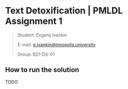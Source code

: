 # Text Detoxification | PMLDL Assignment 1
> Student: Evgenij Ivankin
> 
> E-mail: e.ivankin@innopolis.university
> 
> Group: B21-DS-01

## How to run the solution
TODO
